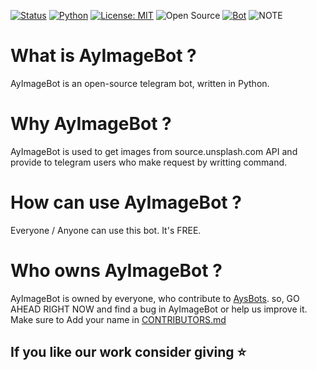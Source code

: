 [![Status](https://img.shields.io/badge/Status-Under%20Development-red)](https://img.shields.io/badge/Status-Under%20Development-red)
[![Python](https://img.shields.io/badge/Python-v3.6%2B-green)](https://www.python.org/)
[![License: MIT](https://img.shields.io/badge/License-MIT-yellow.svg)](https://opensource.org/licenses/MIT)
![Open Source](https://github.com/firstcontributions/open-source-badges/blob/master/badges/open-source-v3/open-source.png?raw=true)
[![Bot](https://img.shields.io/badge/Telegram-2CA5E0?style=for-the-badge&logo=telegram&logoColor=white)](https://telegram.me/AyImageBot)
![NOTE](https://img.shields.io/badge/NOTE-BOT%20IS%20TURNED%20OFF-blue)
# What is AyImageBot ?

AyImageBot is an open-source telegram bot, written in Python.

# Why AyImageBot ?

AyImageBot is used to get images from source.unsplash.com API and provide to telegram users who make request by writting command.

# How can use AyImageBot ?

Everyone / Anyone can use this bot. It's FREE.

# Who owns AyImageBot ?

AyImageBot is owned by everyone, who contribute to [AysBots](https://github.com/AysBots). 
so, GO AHEAD RIGHT NOW and find a bug in AyImageBot or help us improve it.
Make sure to Add your name in [CONTRIBUTORS.md](https://github.com/AysBots/AyImageBot/blob/master/CONTRIBUTORS.md)

## If you like our work consider giving ⭐

